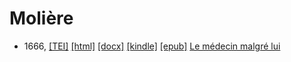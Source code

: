 # Molière

* 1666,  <a title="Source XML/TEI" class="file tei" href="https://hurlus.github.io/tei/moliere1666_medecin-malgre-lui.xml">[TEI]</a>  <a title="HTML une page" class="file html" href="https://hurlus.github.io/moliere/moliere1666_medecin-malgre-lui.html">[html]</a>  <a title="Bureautique (LibreOffice, MS.Word)" class="file docx" href="https://hurlus.github.io/moliere/moliere1666_medecin-malgre-lui.docx">[docx]</a>  <a title="Amazon.kindle" class="file mobi" href="https://hurlus.github.io/moliere/moliere1666_medecin-malgre-lui.mobi">[kindle]</a>  <a title="EPUB, pour liseuses et téléphones" class="file epub" href="https://hurlus.github.io/moliere/moliere1666_medecin-malgre-lui.epub">[epub]</a>  <a href="https://hurlus.github.io/moliere/moliere1666_medecin-malgre-lui.html">Le médecin malgré lui</a>

